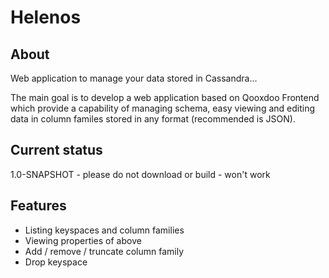 # Helenos

## About

Web application to manage your data stored in Cassandra...

The main goal is to develop a web application based on Qooxdoo Frontend which provide a capability of managing schema, easy viewing and editing data in column familes stored in any format (recommended is JSON).

## Current status

1.0-SNAPSHOT - please do not download or build - won't work

## Features

* Listing keyspaces and column families
* Viewing properties of above
* Add / remove / truncate column family
* Drop keyspace